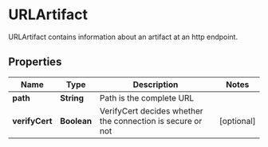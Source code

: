 

# URLArtifact

URLArtifact contains information about an artifact at an http endpoint.
## Properties

Name | Type | Description | Notes
------------ | ------------- | ------------- | -------------
**path** | **String** | Path is the complete URL | 
**verifyCert** | **Boolean** | VerifyCert decides whether the connection is secure or not |  [optional]



